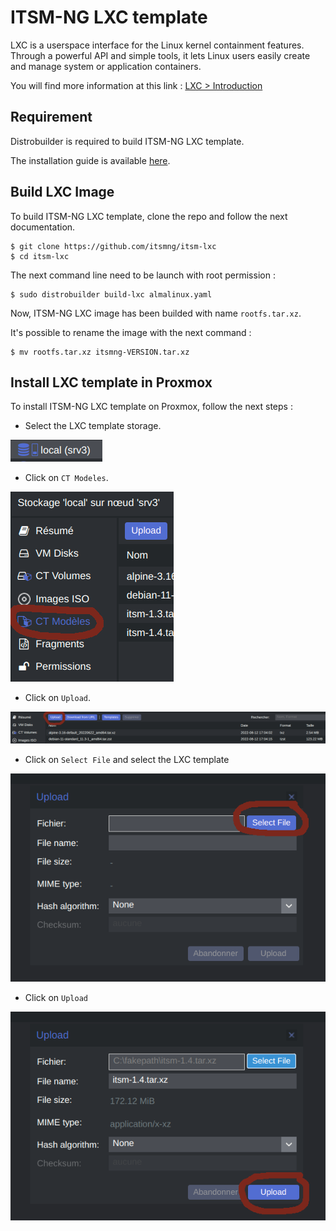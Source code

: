 # ITSM-NG LXC template

LXC is a userspace interface for the Linux kernel containment features. Through a powerful API and simple tools, it lets Linux users easily create and manage system or application containers.

You will find more information at this link : [LXC > Introduction](https://linuxcontainers.org/lxc/introduction/)

## Requirement

Distrobuilder is required to build ITSM-NG LXC template.

The installation guide is available [here](https://github.com/lxc/distrobuilder#installing-from-source).

## Build LXC Image

To build ITSM-NG LXC template, clone the repo and follow the next documentation.

	$ git clone https://github.com/itsmng/itsm-lxc
	$ cd itsm-lxc

The next command line need to be launch with root permission :

	$ sudo distrobuilder build-lxc almalinux.yaml

Now, ITSM-NG LXC image has been builded with name `rootfs.tar.xz`.

It's possible to rename the image with the next command :
		
	$ mv rootfs.tar.xz itsmng-VERSION.tar.xz

## Install LXC template in Proxmox

To install ITSM-NG LXC template on Proxmox, follow the next steps :

* Select the LXC template storage.

![](Docs/step1.png)

* Click on `CT Modeles`.

![](Docs/step2.png)

* Click on `Upload`.

![](Docs/step3.png)

* Click on `Select File` and select the LXC template

![](Docs/step4.png)

* Click on `Upload`

![](Docs/step5.png)
